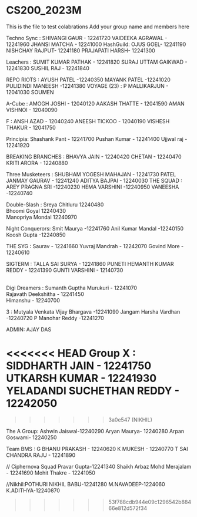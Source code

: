 # CS200_2023M

This is the file to test colabrations
Add your group name and members here


Techno Sync : SHIVANGI GAUR - 12241720
              VAIDEEKA AGRAWAL - 12241960
              JHANSI MATCHA - 12241000
HashGuild: OJUS GOEL- 12241190
	   NISHCHAY RAJPUT- 12241180
           PRAJAPATI HARSH- 12241300

Leachers : SUMIT KUMAR PATHAK - 12241820
           SURAJ UTTAM GAIKWAD - 12241830
           SUSHIL RAJ - 12241840


REPO RIOTS : AYUSH PATEL -12240350 
             MAYANK PATEL -12241020
             PULIDINDI MANEESH -12241380
VOYAGE (23) : P MALLIKARJUN - 12041030
         SOUMEN
                    
A-Cube :            AMOGH JOSHI - 12040120
 	                AAKASH THATTE - 12041590
 	                AMAN VISHNOI - 12040090

F : ANSH AZAD - 12040240
    ANEESH TICKOO - 12040190
    VISHESH THAKUR - 12041750





Principia:          Shashank Pant - 12241700
                     Pushan Kumar - 12241400
                     Ujjwal raj   - 12241920
                     
BREAKING BRANCHES : BHAVYA JAIN - 12240420
		    CHETAN - 12240470
		    KRITI ARORA  - 12240880

Three Musketeers : SHUBHAM YOGESH MAHAJAN - 12241730
 		   PATEL JANMAY GAURAV - 12241240
 		   ADITYA BAJPAI - 12240030
THE SQUAD : AREY PRAGNA SRI -12240230
            HEMA VARSHINI -12240950
            VANEESHA -12240740





Double-Slash : Sreya Chitluru 12240480<br> Bhoomi Goyal 12240430<br> Manopriya Mondal 12240970


Night Conquerors: Smit Maurya -12241760
	Anil Kumar Mandal -12240150
	Koosh Gupta -12240850
	
THE SYG : Saurav - 12241660
          Yuvraj Mandrah - 12242070
          Govind More - 12240610

SIGTERM : TALLA SAI SURYA - 12241860
          PUNETI HEMANTH KUMAR REDDY - 12241390
          GUNTI VARSHINI - 12140730    

<br> 
Digi Dreamers : Sumanth Guptha Murukuri - 12241070<br>
                Rajavath Deekshitha - 12241450<br>
                Himanshu - 12240700    <br> 
 
3  : Mutyala Venkata Vijay Bhargava -12241090
     Jangam Harsha Vardhan          -12240720
     P Manohar Reddy                -12241270


ADMIN: AJAY DAS


<<<<<<< HEAD
Group X : SIDDHARTH JAIN - 12241750
	UTKARSH KUMAR - 12241930
	YELADANDI SUCHETHAN REDDY - 12242050
=======
       



>>>>>>> 3a0e547 (NIKHIL)


The A Group: Ashwin Jaiswal-12240290
		Aryan Maurya- 12240280
		Arpan Goswami- 12240250
		

Team BMS : G BHANU PRAKASH - 12240620
           K MUKESH        - 12240770
           T SAI CHANDRA RAJU - 12241890
           
           





































































































// Ciphernova Squad
           Pravar Gupta-12241340
          Shaikh Arbaz Mohd Merajalam - 12241690
          Mohit Thakre - 12241050
          
 //Nikhil:POTHURI NIKHIL BABU-12241280
       M.NAVADEEP-1224060
       K.ADITHYA-12240870
       
>>>>>>> 53f788cdb944e09c1296542b88466e812d572f34
